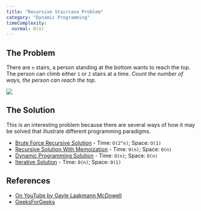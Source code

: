 ```yaml
---
title: "Recursive Staircase Problem"
category: "Dynamic Programming"
timeComplexity:
  normal: O(n)
---
```


## The Problem

There are `n` stairs, a person standing at the bottom wants to reach the top. The person can climb either `1` or `2` stairs at a time. _Count the number of ways, the person can reach the top._

![](https://cdncontribute.geeksforgeeks.org/wp-content/uploads/nth-stair.png)

## The Solution

This is an interesting problem because there are several ways of how it may be solved that illustrate different programming paradigms.

- [Brute Force Recursive Solution](./recursiveStaircaseBF.js) - Time: `O(2^n)`; Space: `O(1)`
- [Recursive Solution With Memoization](./recursiveStaircaseMEM.js) - Time: `O(n)`; Space: `O(n)`
- [Dynamic Programming Solution](./recursiveStaircaseDP.js) - Time: `O(n)`; Space: `O(n)`
- [Iterative Solution](./recursiveStaircaseIT.js) - Time: `O(n)`; Space: `O(1)`

## References

- [On YouTube by Gayle Laakmann McDowell](https://www.youtube.com/watch?v=eREiwuvzaUM&list=PLLXdhg_r2hKA7DPDsunoDZ-Z769jWn4R8&index=81&t=0s)
- [GeeksForGeeks](https://www.geeksforgeeks.org/count-ways-reach-nth-stair/)
